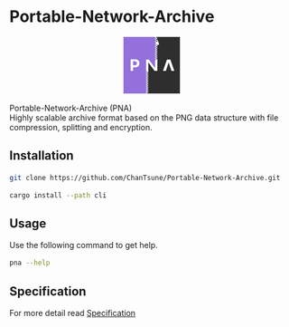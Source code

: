 # Portable-Network-Archive

<div align="center">
  <img src="./icon.svg" alt="PNA" width="100"/>
</div>

Portable-Network-Archive (PNA)  
Highly scalable archive format based on the PNG data structure with file compression, splitting and encryption.  

## Installation

```sh
git clone https://github.com/ChanTsune/Portable-Network-Archive.git
```
```sh
cargo install --path cli
```

## Usage

Use the following command to get help.

```sh
pna --help
```

## Specification

For more detail read [Specification](./Specification.md)
